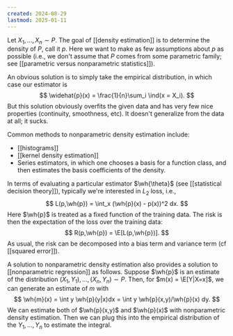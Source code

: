 ```yaml
---
created: 2024-08-29
lastmod: 2025-01-11
---
```


Let $X_1,\dots,X_n\sim P$. The goal of [[density estimation]] is to determine the density of $P$, call it $p$. Here we want to make as few assumptions about $p$ as possible (i.e., we don't assume that $P$ comes from some parametric family; see [[parametric versus nonparametric statistics]]). 

An obvious solution is to simply take the empirical distribution, in which case our estimator is 
$$
\widehat{p}(x) = \frac{1}{n}\sum_i \ind(x = X_i).
$$
But this solution obviously overfits the given data and has very few nice properties (continuity, smoothness, etc). It doesn't generalize from the data at all; it sucks. 

Common methods to nonparametric density estimation include: 
- [[histograms]]
- [[kernel density estimation]]
- Series estimators, in which one chooses a basis for a function class, and then estimates the basis coefficients of the density. 

In terms of evaluating a particular estimator $\wh{\theta}$ (see [[statistical decision theory]]), typically we're interested in $L_2$ loss, i.e., 
$$
L(p,\wh{p}) = \int_x (\wh{p}(x) - p(x))^2 dx.
$$
Here $\wh{p}$ is treated as a fixed function of the training data. The risk is then the expectation of the loss over the training data: 
$$
R(p,\wh{p}) = \E[L(p,\wh{p})].
$$
As usual, the risk can be decomposed into a bias term and variance term (cf [[squared error]]). 

A solution to nonparametric density estimation also provides a solution to [[nonparametric regression]] as follows. Suppose $\wh{p}$ is an estimate of the distribution $(X_1,Y_1), \dots, (X_n,Y_n)\sim P$. Then, for $m(x) = \E[Y|X=x]$, we can generate an estimate of $m$ with 
$$
\wh{m}(x) = \int y \wh{p}(y|x)dx = \int y \wh{p}(x,y)/\wh{p}(x) dy.
$$
We can estimate both of $\wh{p}(x,y)$ and $\wh{p}(x)$ with nonparametric density estimation. Then we can plug this into the empirical distribution of the $Y_1,\dots,Y_n$ to estimate the integral. 

 

